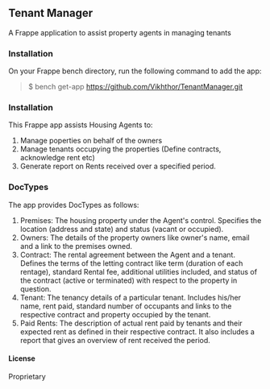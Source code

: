 ## Tenant Manager

A Frappe application to assist property agents in managing tenants

### Installation

On your Frappe bench directory, run the following command to add the app:

> $ bench get-app https://github.com/Vikhthor/TenantManager.git

### Installation

This Frappe app assists Housing Agents to:
1. Manage poperties on behalf of the owners
2. Manage tenants occupying the properties (Define contracts, acknowledge rent etc)
3. Generate report on Rents received over a specified period.

### DocTypes

The app provides DocTypes as follows:
1. Premises: The housing property under the Agent's control. Specifies the location (address and state) and status (vacant or occupied).
2. Owners: The details of the property owners like owner's name, email and a link to the premises owned.
3. Contract: The rental agreement between the Agent and a tenant. Defines the terms of the letting contract like term (duration of each rentage), standard Rental fee, additional utilities included, and status of the contract (active or terminated) with respect to the property in question.
4. Tenant: The tenancy details of a particular tenant. Includes his/her name, rent paid, standard number of occupants and links to the respective contract and property occupied by the tenant.
5. Paid Rents: The description of actual rent paid by tenants and their expected rent as defined in their respective contract. It also includes a report that gives an overview of rent received the period.

#### License

Proprietary
